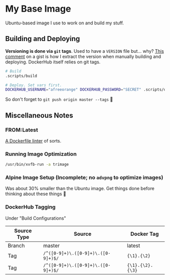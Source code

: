 # My Base Image

Ubuntu-based image I use to work on and build my stuff. 

## Building and Deploying

**Versioning is done via `git` tags**. Used to have a `VERSION` file but... why? [This comment](https://gist.github.com/rponte/fdc0724dd984088606b0#gistcomment-3064455) on a gist is how I extract the version when manually building and deploying. DockerHub itself relies on git tags.

```bash
# Build
.scripts/build

# Deploy. Set vars first.
DOCKERHUB_USERNAME="afreeorange" DOCKERHUB_PASSWORD="SECRET" .scripts/deploy
```
So don't forget to `git push origin master --tags` 🤗 

## Miscellaneous Notes

### FROM:Latest

[A Dockerfile linter](http://fromlatest.io/) of sorts.

### Running Image Optimization

```bash
/usr/bin/xvfb-run -a trimage
```

### Alpine Image Setup (Incomplete; no `advpng` to optimize images)

Was about 30% smaller than the Ubuntu image. Get things done before thinking about these things 💖

### DockerHub Tagging

Under "Build Configurations"

| Source Type |               Source               |    Docker Tag    |
|-------------|------------------------------------|------------------|
| Branch      | master                             | latest           |
| Tag         | `/^([0-9]+)\.([0-9]+)\.([0-9]+)$/` | `{\1}.{\2}`      |
| Tag         | `/^([0-9]+)\.([0-9]+)\.([0-9]+)$/` | `{\1}.{\2}.{\3}` |

